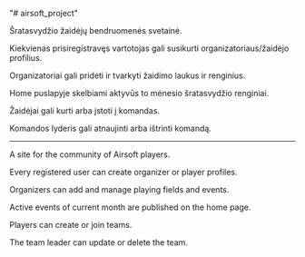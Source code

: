 "# airsoft_project" 

Šratasvydžio žaidėjų bendruomenės svetainė.

Kiekvienas prisiregistravęs vartotojas gali susikurti organizatoriaus/žaidėjo profilius.

Organizatoriai gali pridėti ir tvarkyti žaidimo laukus ir renginius.

Home puslapyje skelbiami aktyvūs to mėnesio šratasvydžio renginiai.

Žaidėjai gali kurti arba įstoti į komandas.

Komandos lyderis gali atnaujinti arba ištrinti komandą.

---------------

A site for the community of Airsoft players.

Every registered user can create organizer or player profiles.

Organizers can add and manage playing fields and events.

Active events of current month are published on the home page.

Players can create or join teams.

The team leader can update or delete the team.
